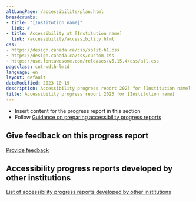 ```yaml
---
altLangPage: /accessibilite/plan.html
breadcrumbs:
- title: "[Institution name]"
  link: #
- title: Accessibility at [Institution name]
  link: /accessibility/accessibility.html
css:
- https://design.canada.ca/css/split-h1.css
- https://design.canada.ca/css/custom.css
- https://use.fontawesome.com/releases/v5.15.4/css/all.css
pageclass: cnt-wdth-lmtd
language: en
layout: default
dateModified: 2023-10-19
description: Accessibility progress report 2023 for [Institution name]
title: Accessibility progress report 2023 for [Institution name]
---
```


* Insert content for the progress report in this section
* Follow [Guidance on preparing accessibility progress reports](https://www.canada.ca/en/employment-social-development/programs/accessible-canada-regulations-guidance/progress-reports/preparing.html)

## Give feedback on this progress report

[Provide feedback](#)

## Accessibility progress reports developed by other institutions

[List of accessibility progress reports developed by other institutions](https://search.open.canada.ca/opendata/?collection=accessibiliy_plans&page=1&sort=metadata_modified+desc)
